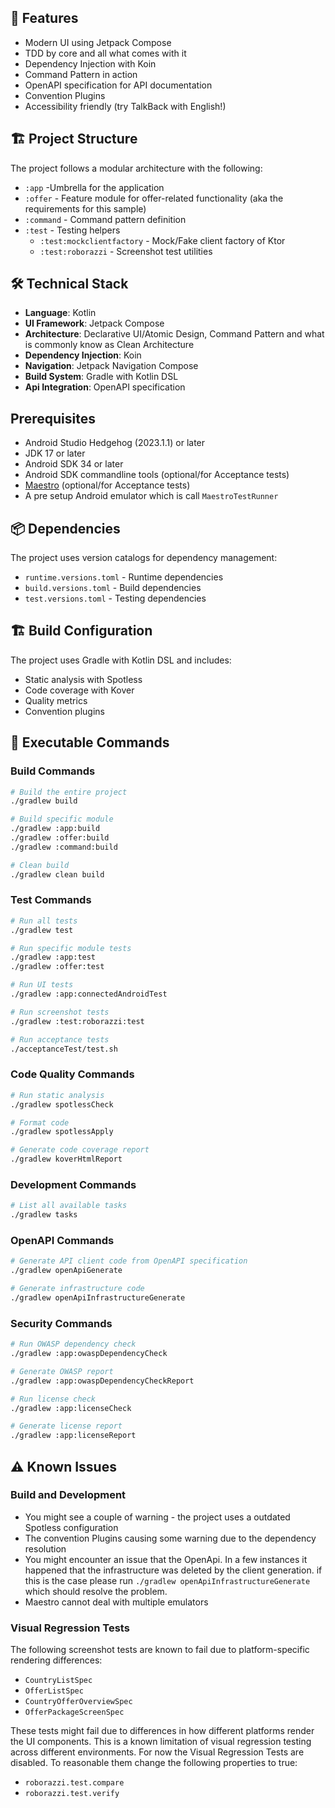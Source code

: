 ## 🚀 Features

- Modern UI using Jetpack Compose
- TDD by core and all what comes with it
- Dependency Injection with Koin
- Command Pattern in action
- OpenAPI specification for API documentation
- Convention Plugins
- Accessibility friendly (try TalkBack with English!)

## 🏗 Project Structure

The project follows a modular architecture with the following:

- `:app` -Umbrella for the application
- `:offer` - Feature module for offer-related functionality (aka the requirements for this sample)
- `:command` - Command pattern definition
- `:test` - Testing helpers
  - `:test:mockclientfactory` - Mock/Fake client factory of Ktor
  - `:test:roborazzi` - Screenshot test utilities

## 🛠 Technical Stack

- **Language**: Kotlin
- **UI Framework**: Jetpack Compose
- **Architecture**: Declarative UI/Atomic Design, Command Pattern and what is commonly know as Clean Architecture
- **Dependency Injection**: Koin
- **Navigation**: Jetpack Navigation Compose
- **Build System**: Gradle with Kotlin DSL
- **Api Integration**: OpenAPI specification

## Prerequisites

- Android Studio Hedgehog (2023.1.1) or later
- JDK 17 or later
- Android SDK 34 or later
- Android SDK commandline tools (optional/for Acceptance tests)
- [Maestro](https://docs.maestro.dev/) (optional/for Acceptance tests)
- A pre setup Android emulator which is call `MaestroTestRunner`

## 📦 Dependencies

The project uses version catalogs for dependency management:

- `runtime.versions.toml` - Runtime dependencies
- `build.versions.toml` - Build dependencies
- `test.versions.toml` - Testing dependencies

## 🏗 Build Configuration

The project uses Gradle with Kotlin DSL and includes:

- Static analysis with Spotless
- Code coverage with Kover
- Quality metrics
- Convention plugins

## 🚀 Executable Commands

### Build Commands
```bash
# Build the entire project
./gradlew build

# Build specific module
./gradlew :app:build
./gradlew :offer:build
./gradlew :command:build

# Clean build
./gradlew clean build
```

### Test Commands
```bash
# Run all tests
./gradlew test

# Run specific module tests
./gradlew :app:test
./gradlew :offer:test

# Run UI tests
./gradlew :app:connectedAndroidTest

# Run screenshot tests
./gradlew :test:roborazzi:test

# Run acceptance tests
./acceptanceTest/test.sh
```

### Code Quality Commands
```bash
# Run static analysis
./gradlew spotlessCheck

# Format code
./gradlew spotlessApply

# Generate code coverage report
./gradlew koverHtmlReport
```

### Development Commands
```bash
# List all available tasks
./gradlew tasks
```

### OpenAPI Commands
```bash
# Generate API client code from OpenAPI specification
./gradlew openApiGenerate

# Generate infrastructure code
./gradlew openApiInfrastructureGenerate
```

### Security Commands
```bash
# Run OWASP dependency check
./gradlew :app:owaspDependencyCheck

# Generate OWASP report
./gradlew :app:owaspDependencyCheckReport

# Run license check
./gradlew :app:licenseCheck

# Generate license report
./gradlew :app:licenseReport
```

## ⚠️ Known Issues
### Build and Development
- You might see a couple of warning - the project uses a outdated Spotless configuration
- The convention Plugins causing some warning due to the dependency resolution
- You might encounter an issue that the OpenApi. In a few instances it happened that the infrastructure was deleted by the client generation.
 if this is the case please run `./gradlew openApiInfrastructureGenerate` which should resolve the problem.
- Maestro cannot deal with multiple emulators

### Visual Regression Tests
The following screenshot tests are known to fail due to platform-specific rendering differences:
- `CountryListSpec`
- `OfferListSpec`
- `CountryOfferOverviewSpec`
- `OfferPackageScreenSpec`

These tests might fail due to differences in how different platforms render the UI components. This is a known limitation of visual regression testing across different environments.
For now the Visual Regression Tests are disabled.
To reasonable them change the following properties to true:
- `roborazzi.test.compare`
- `roborazzi.test.verify`
